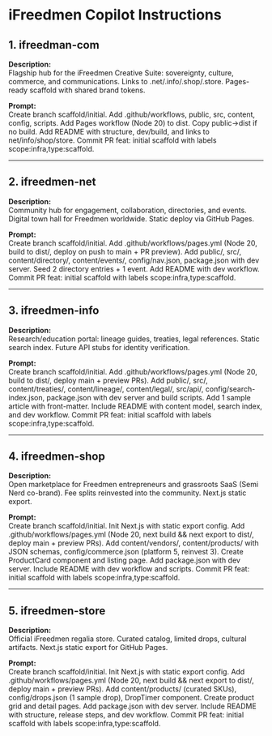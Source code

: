 # iFreedmen Copilot Instructions

## 1. ifreedman-com
**Description:**  
Flagship hub for the iFreedmen Creative Suite: sovereignty, culture, commerce, and communications. Links to .net/.info/.shop/.store. Pages-ready scaffold with shared brand tokens.  

**Prompt:**  
Create branch scaffold/initial. Add .github/workflows, public, src, content, config, scripts. Add Pages workflow (Node 20) to dist. Copy public→dist if no build. Add README with structure, dev/build, and links to net/info/shop/store. Commit PR feat: initial scaffold with labels scope:infra,type:scaffold.  

---

## 2. ifreedmen-net
**Description:**  
Community hub for engagement, collaboration, directories, and events. Digital town hall for Freedmen worldwide. Static deploy via GitHub Pages.  

**Prompt:**  
Create branch scaffold/initial. Add .github/workflows/pages.yml (Node 20, build to dist/, deploy on push to main + PR preview). Add public/, src/, content/directory/, content/events/, config/nav.json, package.json with dev server. Seed 2 directory entries + 1 event. Add README with dev workflow. Commit PR feat: initial scaffold with labels scope:infra,type:scaffold.  

---

## 3. ifreedmen-info
**Description:**  
Research/education portal: lineage guides, treaties, legal references. Static search index. Future API stubs for identity verification.  

**Prompt:**  
Create branch scaffold/initial. Add .github/workflows/pages.yml (Node 20, build to dist/, deploy main + preview PRs). Add public/, src/, content/treaties/, content/lineage/, content/legal/, src/api/, config/search-index.json, package.json with dev server and build scripts. Add 1 sample article with front-matter. Include README with content model, search index, and dev workflow. Commit PR feat: initial scaffold with labels scope:infra,type:scaffold.  

---

## 4. ifreedmen-shop
**Description:**  
Open marketplace for Freedmen entrepreneurs and grassroots SaaS (Semi Nerd co-brand). Fee splits reinvested into the community. Next.js static export.  

**Prompt:**  
Create branch scaffold/initial. Init Next.js with static export config. Add .github/workflows/pages.yml (Node 20, next build && next export to dist/, deploy main + preview PRs). Add content/vendors/, content/products/ with JSON schemas, config/commerce.json (platform 5, reinvest 3). Create ProductCard component and listing page. Add package.json with dev server. Include README with dev workflow and scripts. Commit PR feat: initial scaffold with labels scope:infra,type:scaffold.  

---

## 5. ifreedmen-store
**Description:**  
Official iFreedmen regalia store. Curated catalog, limited drops, cultural artifacts. Next.js static export for GitHub Pages.  

**Prompt:**  
Create branch scaffold/initial. Init Next.js with static export config. Add .github/workflows/pages.yml (Node 20, next build && next export to dist/, deploy main + preview PRs). Add content/products/ (curated SKUs), config/drops.json (1 sample drop), DropTimer component. Create product grid and detail pages. Add package.json with dev server. Include README with structure, release steps, and dev workflow. Commit PR feat: initial scaffold with labels scope:infra,type:scaffold.  
